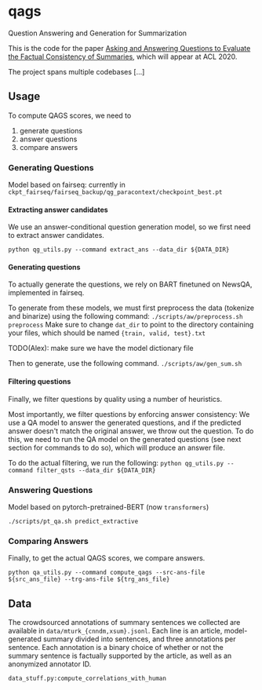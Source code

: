 # qags
Question Answering and Generation for Summarization

This is the code for the paper [Asking and Answering Questions to Evaluate the Factual Consistency of Summaries](https://arxiv.org/abs/2004.04228), which will appear at ACL 2020.

The project spans multiple codebases [...]



## Usage

To compute QAGS scores, we need to

1. generate questions
2. answer questions
3. compare answers


### Generating Questions

Model based on fairseq: currently in `ckpt_fairseq/fairseq_backup/qg_paracontext/checkpoint_best.pt`

#### Extracting answer candidates

We use an answer-conditional question generation model, so we first need to extract answer candidates.

```python qg_utils.py --command extract_ans --data_dir ${DATA_DIR}```

#### Generating questions

To actually generate the questions, we rely on BART finetuned on NewsQA, implemented in fairseq.

To generate from these models, we must first preprocess the data (tokenize and binarize) using the following command:
```./scripts/aw/preprocess.sh preprocess```
Make sure to change `dat_dir` to point to the directory containing your files, which should be named `{train, valid, test}.txt`

TODO(Alex): make sure we have the model dictionary file

Then to generate, use the following command.
```./scripts/aw/gen_sum.sh```

#### Filtering questions

Finally, we filter questions by quality using a number of heuristics.

Most importantly, we filter questions by enforcing answer consistency: 
We use a QA model to answer the generated questions, and if the predicted answer doesn't match the original answer, we throw out the question.
To do this, we need to run the QA model on the generated questions (see next section for commands to do so), which will produce an answer file.

To do the actual filtering, we run the following:
```python qg_utils.py --command filter_qsts --data_dir ${DATA_DIR}```


### Answering Questions

Model based on pytorch-pretrained-BERT (now `transformers`)

```./scripts/pt_qa.sh predict_extractive```


### Comparing Answers

Finally, to get the actual QAGS scores, we compare answers.

```python qa_utils.py --command compute_qags --src-ans-file ${src_ans_file} --trg-ans-file ${trg_ans_file}```



## Data

The crowdsourced annotations of summary sentences we collected are available in `data/mturk_{cnndm,xsum}.jsonl`.
Each line is an article, model-generated summary divided into sentences, and three annotations per sentence.
Each annotation is a binary choice of whether or not the summary sentence is factually supported by the article, 
as well as an anonymized annotator ID.

```data_stuff.py:compute_correlations_with_human```
